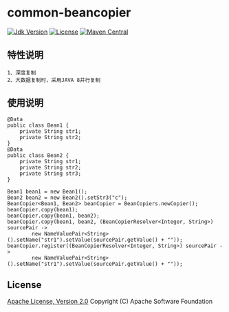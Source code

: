 # common-beancopier

[![Jdk Version](https://img.shields.io/badge/JDK-1.8-green.svg)](https://img.shields.io/badge/JDK-1.8-green.svg)
[![License](https://img.shields.io/badge/license-Apache%202-4EB1BA.svg)](https://www.apache.org/licenses/LICENSE-2.0.html)
[![Maven Central](https://maven-badges.herokuapp.com/maven-central/link.thingscloud/common-beancopier/badge.svg)](https://maven-badges.herokuapp.com/maven-central/link.thingscloud/common-beancopier/)

## 特性说明
    
    1、深度复制
    2、大数据复制时，采用JAVA 8并行复制
    
## 使用说明

    @Data
    public class Bean1 {
        private String str1;
        private String str2;
    }
    @Data
    public class Bean2 {
        private String str1;
        private String str2;
        private String str3;
    }
    
    Bean1 bean1 = new Bean1();
    Bean2 bean2 = new Bean2().setStr3("c");
    BeanCopier<Bean1, Bean2> beanCopier = BeanCopiers.newCopier();
    beanCopier.copy(bean1);
    beanCopier.copy(bean1, bean2);
    beanCopier.copy(bean1, bean2, (BeanCopierResolver<Integer, String>) sourcePair ->
            new NameValuePair<String>().setName("str1").setValue(sourcePair.getValue() + ""));
    beanCopier.register((BeanCopierResolver<Integer, String>) sourcePair ->
            new NameValuePair<String>().setName("str1").setValue(sourcePair.getValue() + ""));

## License

[Apache License, Version 2.0](http://www.apache.org/licenses/LICENSE-2.0.html) Copyright (C) Apache Software Foundation

